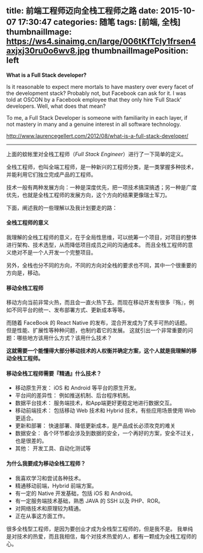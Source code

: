 title: 前端工程师迈向全栈工程师之路
date: 2015-10-07 17:30:47
categories: 随笔
tags: [前端, 全栈]
thumbnailImage: https://ws4.sinaimg.cn/large/006tKfTcly1frsen4axjxj30ru0o6wv8.jpg
thumbnailImagePosition: left
---

**What is a Full Stack developer?**  <!-- more -->

Is it reasonable to expect mere mortals to have mastery over every facet of the development stack? Probably not, but Facebook can ask for it. I was told at OSCON by a Facebook employee that they only hire ‘Full Stack’ developers.  Well, what does that mean?

To me, a Full Stack Developer is someone with familiarity in each layer, if not mastery in many and a genuine interest in all software technology.

<http://www.laurencegellert.com/2012/08/what-is-a-full-stack-developer/>

---

上面的蚊帐里对全栈工程师（*Full Stack Engineer*）进行了一下简单的定义。

全栈工程师，也叫全端工程师，是一种新兴的工程师分类，是一类掌握多种技术，并能利用它们独立完成产品的工程师。

技术一般有两种发展方向：一种是深度优先，把一项技术搞深搞透；另一种是广度优先，也就是全栈工程师的发展方向，这个方向的结果更像瑞士军刀。

下面，阐述我的一些理解以及我计划要走的路：

#### 全栈工程师的意义

我理解的全栈工程师的意义，在于全局性思维，可以统筹一个项目，对项目的整体进行架构、技术选型，从而降低项目成员之间的沟通成本。
而且全栈工程师的意义绝对不是一个人开发一个完整项目。

另外，全栈也分不同的方向，不同的方向对全栈的要求也不同，其中一个很重要的方向是，移动。

#### 移动全栈工程师

移动方向当前非常火热，而且会一直火热下去。而现在移动开发有很多『殇』，例如不同平台的统一、发布部署方式、更新成本等等。

而随着 FaceBook 的 React Native 的发布，混合开发成为了炙手可热的话题。
但是性能、扩展性等种种问题，也制约着它的发展。
这就引出一个非常重要的问题：哪些地方该用什么方式？该用什么技术？

**这就需要一个能懂得大部分移动技术的人权衡并确定方案，这个人就是我理解的移动全栈工程师。**

#### 移动全栈工程师需要『精通』什么技术？

* 移动原生开发： iOS 和 Android 等平台的原生开发。
* 平台间的差异性： 例如推送机制、后台程序机制。
* 数据平台技术： 服务端技术，和App端更好更稳定地进行数据交互。
* 移动前端技术： 包括移动 Web 技术和 Hybrid 技术，有些应用场景使用 Web 更适合。
* 更新和部署： 快速部署、降低更新成本，是产品成长必须攻克的难关
* 数据安全： 各个环节都会涉及到数据的安全，一个再好的方案，安全不过关，也是很差的。
* 其他： 开发工具、自动化测试等

#### 为什么我要成为移动全栈工程师？

* 我喜欢学习和尝试各种技术。
* 精通移动前端，Hybrid 前端方案。
* 有一定的 Native 开发基础，包括 iOS 和 Android。
* 有一定服务端技术基础，熟悉 JAVA 的 SSH 以及 PHP、ROR。
* 对网络技术和原理较为精通。
* 正在从事这方面工作。

很多全栈型工程师，是因为要创业才成为全栈型工程师的，但是我不是。
我单纯是对技术的热爱，而且我相信，每个对技术热爱的人，都有一颗成为全栈工程师的心。
